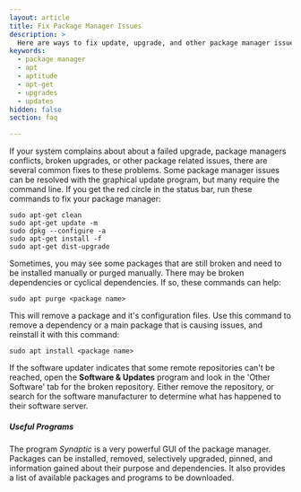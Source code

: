 ```yaml
---
layout: article
title: Fix Package Manager Issues
description: >
  Here are ways to fix update, upgrade, and other package manager issues.
keywords:
  - package manager
  - apt
  - aptitude
  - apt-get
  - upgrades
  - updates
hidden: false
section: faq

---
```


If your system complains about about a failed upgrade, package managers conflicts, broken upgrades, or other package related issues, there are several common fixes to these problems.  Some package manager issues can be resolved with the graphical update program, but many require the command line.  If you get the red circle in the status bar, run these commands to fix your package manager:

```
sudo apt-get clean
sudo apt-get update -m
sudo dpkg --configure -a
sudo apt-get install -f
sudo apt-get dist-upgrade
```

Sometimes, you may see some packages that are still broken and need to be installed manually or purged manually.  There may be broken dependencies or cyclical dependencies.  If so, these commands can help:

`sudo apt purge <package name>`  

This will remove a package and it's configuration files.  Use this command to remove a dependency or a main package that is causing issues, and reinstall it with this command:

`sudo apt install <package name>`  

If the software updater indicates that some remote repositories can't be reached, open the **Software & Updates** program and look in the 'Other Software' tab for the broken repository.  Either remove the repository, or search for the software manufacturer to determine what has happened to their software server.

##### Useful Programs

The program _Synaptic_ is a very powerful GUI of the package manager.  Packages can be installed, removed, selectively upgraded, pinned, and information gained about their purpose and dependencies.  It also provides a list of available packages and programs to be downloaded.
